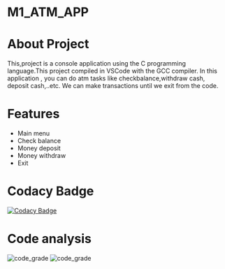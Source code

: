 # M1_ATM_APP
# About Project
This,project is a console application using the C programming language.This project compiled in VSCode with the GCC compiler. In this application , you can do atm tasks like checkbalance,withdraw cash, deposit cash,..etc. We can make transactions until we exit from the code. 
# Features
- Main menu
- Check balance
- Money deposit
- Money withdraw
- Exit
# Codacy Badge
[![Codacy Badge](https://app.codacy.com/project/badge/Grade/4ecfeb5fe3c64d47b6d7fbe199b19f91)](https://www.codacy.com/gh/monishandra/M1_ATM_APP/dashboard?utm_source=github.com&amp;utm_medium=referral&amp;utm_content=monishandra/M1_ATM_APP&amp;utm_campaign=Badge_Grade)
# Code analysis
![code_grade](https://api.codiga.io/project/31124/score/svg)
![code_grade](https://api.codiga.io/project/31124/status/svg)
